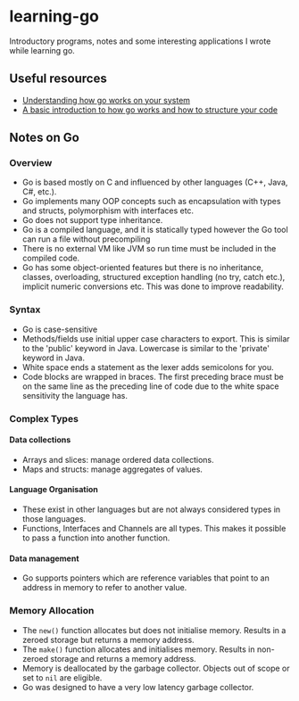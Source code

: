 # learning-go

Introductory programs, notes and some interesting applications I wrote while learning go.

## Useful resources
- [Understanding how go works on your system](https://medium.com/rungo/working-in-go-workspace-3b0576e0534a)
- [A basic introduction to how go works and how to structure your code](https://golang.org/doc/code#Organization)

## Notes on Go
### Overview
- Go is based mostly on C and influenced by other languages (C++, Java, C#, etc.).
- Go implements many OOP concepts such as encapsulation with types and structs, polymorphism with interfaces etc.
- Go does not support type inheritance.
- Go is a compiled language, and it is statically typed however the Go tool can run a file without precompiling
- There is no external VM like JVM so run time must be included in the compiled code.
- Go has some object-oriented features but there is no inheritance, classes, overloading, structured exception handling (no try, catch etc.), implicit numeric conversions etc. This was done to improve readability.

### Syntax
- Go is case-sensitive
- Methods/fields use initial upper case characters to export. This is similar to the 'public' keyword in Java. Lowercase is similar to the 'private' keyword in Java.
- White space ends a statement as the lexer adds semicolons for you.
- Code blocks are wrapped in braces. The first preceding brace must be on the same line as the preceding line of code due to the white space sensitivity the language has.

### Complex Types
#### Data collections
- Arrays and slices: manage ordered data collections.
- Maps and structs: manage aggregates of values.

#### Language Organisation
- These exist in other languages but are not always considered types in those languages.
- Functions, Interfaces and Channels are all types. This makes it possible to pass a function into another function.

#### Data management
- Go supports pointers which are reference variables that point to an address in memory to refer to another value.

### Memory Allocation
- The ```new()``` function allocates but does not initialise memory. Results in a zeroed storage but returns a memory address.
- The ```make()``` function allocates and initialises memory. Results in non-zeroed storage and returns a memory address.
- Memory is deallocated by the garbage collector. Objects out of scope or set to ```nil``` are eligible.
- Go was designed to have a very low latency garbage collector.
